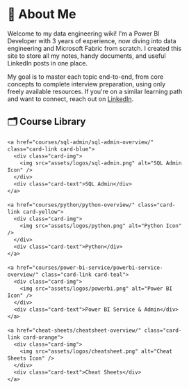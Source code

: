 <!DOCTYPE html>
<html lang="en">
<head>
  <meta charset="UTF-8" />
  <meta name="viewport" content="width=device-width, initial-scale=1.0"/>
  <title>📚 Course Library</title>
  <style>
    /* -----------------------------------------------------------------
       Base Styles & Best Practices
    -------------------------------------------------------------------*/
    *,
    *::before,
    *::after {
      box-sizing: border-box;
    }

    /* -----------------------------------------------------------------
       2x2 Responsive Grid Wrapper
    -------------------------------------------------------------------*/
    .grid.cards {
      display: grid;
      grid-template-columns: repeat(2, 1fr);
      gap: 2rem;
      max-width: 700px;
      margin: 2rem auto;
      padding: 0;
    }

    @media (max-width: 768px) {
      .grid.cards {
        grid-template-columns: 1fr;
        gap: 1.5rem;
        margin: 1.5rem 1rem;
      }
    }

    /* -----------------------------------------------------------------
       Card as horizontal split: icon | text
    -------------------------------------------------------------------*/
    .card-link {
      display: flex;
      height: 100px;               /* reduced height */
      border-radius: 12px;
      overflow: hidden;
      box-shadow: 0 4px 12px rgba(0,0,0,0.1);
      transition: transform .2s ease, box-shadow .2s ease;
      text-decoration: none;
      align-items: center;
    }
    .card-link:hover {
      transform: translateY(-6px);
      box-shadow: 0 8px 16px rgba(0,0,0,0.15);
    }

    .card-img {
      flex: 0 0 80px;              /* reduced width */
      display: flex;
      justify-content: center;
      align-items: center;
      background-color: rgba(255,255,255,0.2);
      height: 100%;
    }
    .card-img img {
      width: 48px;                 /* smaller icon */
      height: 48px;
      object-fit: contain;
    }

    .card-text {
      flex: 1;
      padding: 0 1rem;
      font-family: -apple-system, BlinkMacSystemFont, "Segoe UI", Roboto, Arial, sans-serif;
      font-weight: 600;
      font-size: 1.1rem;
      text-align: center;
    }

    /* -----------------------------------------------------------------
       Card Color Themes (with forced text color)
    -------------------------------------------------------------------*/

    /* Deep blue theme with crisp white text */
    .card-blue {
      background-color: #0288d1;
      color: #ffffff !important;
    }
    .card-blue .card-text,
    a.card-blue {
      color: #ffffff !important;
    }

    /* Vibrant yellow theme—now with dark charcoal text */
    .card-yellow {
      background-color: #fbc02d;
      color: #212121 !important;
    }
    .card-yellow .card-text,
    a.card-yellow {
      color: #212121 !important;
    }

    /* Modern teal theme with clean white text */
    .card-teal {
      background-color: rgb(9, 152, 138);
      color: #ffffff !important;
    }
    .card-teal .card-text,
    a.card-teal {
      color: #ffffff !important;
    }

    /* Energetic orange theme with bold white text */
    .card-orange {
      background-color: #f57c00;
      color: #ffffff !important;
    }
    .card-orange .card-text,
    a.card-orange {
      color: #ffffff !important;
    }

  </style>
</head>
<body>

  <h1>👋 About Me</h1>
  <p>
    Welcome to my data engineering wiki! I'm a Power BI Developer with 3 years of experience, now diving into 
    data engineering and Microsoft Fabric from scratch. I created this site to store all my notes, handy 
    documents, and useful LinkedIn posts in one place.
  </p>
  <p>
    My goal is to master each topic end-to-end, from core concepts to complete interview preparation, using 
    only freely available resources. If you're on a similar learning path and want to connect, reach out on 
    <a href="https://www.linkedin.com/in/cpvardhan/">LinkedIn</a>.
  </p>

  <h2>🗂️ Course Library</h2>
  <div class="grid cards">

    <a href="courses/sql-admin/sql-admin-overview/" class="card-link card-blue">
      <div class="card-img">
        <img src="assets/logos/sql-admin.png" alt="SQL Admin Icon" />
      </div>
      <div class="card-text">SQL Admin</div>
    </a>

    <a href="courses/python/python-overview/" class="card-link card-yellow">
      <div class="card-img">
        <img src="assets/logos/python.png" alt="Python Icon" />
      </div>
      <div class="card-text">Python</div>
    </a>

    <a href="courses/power-bi-service/powerbi-service-overview/" class="card-link card-teal">
      <div class="card-img">
        <img src="assets/logos/powerbi.png" alt="Power BI Icon" />
      </div>
      <div class="card-text">Power BI Service & Admin</div>
    </a>

    <a href="cheat-sheets/cheatsheet-overview/" class="card-link card-orange">
      <div class="card-img">
        <img src="assets/logos/cheatsheet.png" alt="Cheat Sheets Icon" />
      </div>
      <div class="card-text">Cheat Sheets</div>
    </a>

  </div>

</body>
</html>
